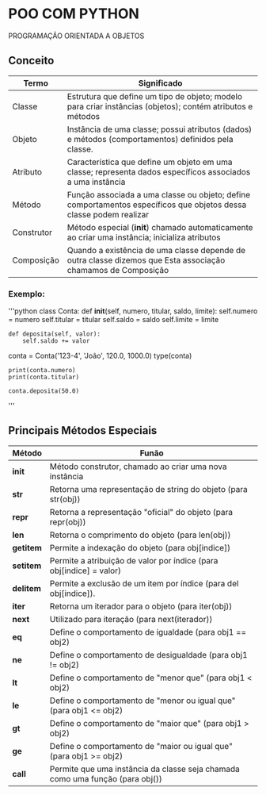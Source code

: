 # POO COM PYTHON
PROGRAMAÇÃO ORIENTADA A OBJETOS 
## Conceito
| Termo | Significado |
| ----- | ----------- |
| Classe |Estrutura que define um tipo de objeto; modelo para criar instâncias (objetos); contém atributos e métodos |
| Objeto |Instância de uma classe; possui atributos (dados) e métodos (comportamentos) definidos pela classe.|
| Atributo | Característica que define um objeto em uma classe; representa dados específicos associados a uma instância |
| Método | Função associada a uma classe ou objeto; define comportamentos específicos que objetos dessa classe podem realizar |
| Construtor| Método especial (__init__) chamado automaticamente ao criar uma instância; inicializa atributos |
| Composição | Quando a existência de uma classe depende de outra classe  dizemos  que Esta  associação chamamos de Composição |

### Exemplo:
'''python
class Conta:
    def __init__(self, numero, titular, saldo, limite):
        self.numero = numero
        self.titular = titular
        self.saldo = saldo
        self.limite = limite

    def deposita(self, valor):
        self.saldo += valor

conta = Conta('123-4', 'João', 120.0, 1000.0)
    type(conta)

    print(conta.numero)
    print(conta.titular)

    conta.deposita(50.0)
 '''

## Principais Métodos Especiais
| Método | Funão |
| ----- | ----------- |
| __init__ | Método construtor, chamado ao criar uma nova instância |
| __str__ | Retorna uma representação de string do objeto (para str(obj)) |
| __repr__ | Retorna a representação "oficial" do objeto (para repr(obj)) |
| __len__ | Retorna o comprimento do objeto (para len(obj)) |
| __getitem__ | Permite a indexação do objeto (para obj[indice]) |
| __setitem__ | Permite a atribuição de valor por índice (para obj[indice] = valor) |
| __delitem__ | Permite a exclusão de um item por índice (para del obj[indice]).
| __iter__ | Retorna um iterador para o objeto (para iter(obj)) |
| __next__ | Utilizado para iteração (para next(iterador)) |
| __eq__ | Define o comportamento de igualdade (para obj1 == obj2) |
| __ne__ | Define o comportamento de desigualdade (para obj1 != obj2) |
| __lt__ | Define o comportamento de "menor que" (para obj1 < obj2) |
| __le__ | Define o comportamento de "menor ou igual que" (para obj1 <= obj2) |
| __gt__ | Define o comportamento de "maior que" (para obj1 > obj2) |
| __ge__ | Define o comportamento de "maior ou igual que" (para obj1 >= obj2) |
| __call__ | Permite que uma instância da classe seja chamada como uma função (para obj()) |